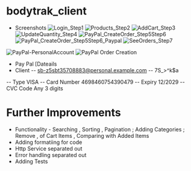 # bodytrak_client
- Screenshots
![Login_Step1](https://github.com/user-attachments/assets/fe16a4f1-6b7d-4caf-9095-a567207e5135)
![Products_Step2](https://github.com/user-attachments/assets/f32b894e-45aa-472c-88e9-44fd8613b886)
![AddCart_Step3](https://github.com/user-attachments/assets/0b360e32-ab19-4315-acb1-1072c3066234)
![UpdateQuantity_Step4](https://github.com/user-attachments/assets/65e12171-7c63-477a-9712-487f34dc8df0)
![PayPal_CreateOrder_Step5Step6](https://github.com/user-attachments/assets/82deb2f6-2fb9-4dd9-8975-0293c4f8e9d8)
![PayPal_CreateOrder_Step5Step6_Paypal](https://github.com/user-attachments/assets/716ffe0e-d7ed-47e3-afd0-953047f09077)
![SeeOrders_Step7](https://github.com/user-attachments/assets/c5bb30c0-7a6f-4672-8e13-04438387a79c)


![PayPal-PersonalAccount](https://github.com/user-attachments/assets/8f98e210-1748-4665-93f4-3dc977190922)
![PayPal Order Creation](https://github.com/user-attachments/assets/d36d1698-c89c-49f0-ab62-9d58a6a249bf)


- Pay Pal [Dateails
- Client
-- sb-z5sbt35708883@personal.example.com
-- 7S_>^k$a

-- Type VISA
-- Card Number 4698460754390479
-- Expiry 12/2029
-- CVC Code Any 3 digits


  
# Further Improvements
- Functionality - Searching , Sorting , Pagination  ;  Adding Categories ; Remove , of Cart Items , Comparing with Added Items
- Adding formatiing for code
- Http Service separated out
- Error handling separated out
- Adding Tests
